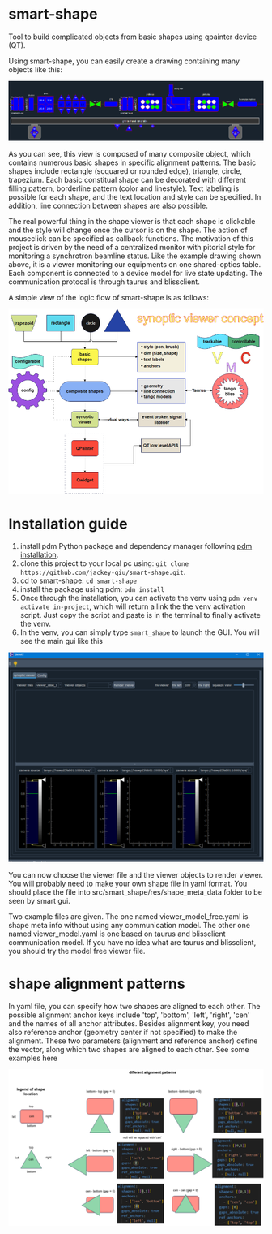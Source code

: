 # smart-shape
Tool to build complicated objects from basic shapes using qpainter device (QT).

Using smart-shape, you can easily create a drawing containing many objects like this:

![example drawing!](.//assets//imgs//optics_table.png 'optics table')

As you can see, this view is composed of many composite object, which contains numerous basic shapes in specific alignment patterns. The basic shapes include rectangle (scquared or rounded edge), triangle, circle, trapezium. Each basic constitual shape can be decorated with different filling pattern, borderline pattern (color and linestyle). Text labeling is possible for each shape, and the text location and style can be specified. In addition, line connection between shapes are also possible. 

The real powerful thing in the shape viewer is that each shape is clickable and the style will change once the cursor is on the shape. The action of mouseclick can be specified as callback functions. The motivation of this project is driven by the need of a centralized monitor with pitorial style for monitoring a synchrotron beamline status. Like the example drawing shown above, it is a viewer monitoring our equipments on one shared-optics table. Each component is connected to a device model for live state updating. The communication protocal is through taurus and blissclient. 

A simple view of the logic flow of smart-shape is as follows:

![logic flow chart!](.//assets//imgs//logic_flow.png 'logic flowchart')

# Installation guide
1. install pdm Python package and dependency manager following [pdm installation](https://pdm-project.org/en/latest/#installation).
2. clone this project to your local pc using: `git clone https://github.com/jackey-qiu/smart-shape.git`.
3. cd to smart-shape: `cd smart-shape`
4. install the package using pdm: `pdm install`
5. Once through the installation, you can activate the venv using `pdm venv activate in-project`, which will return a link the the venv activation script. Just copy the script and paste is in the terminal to finally activate the venv.
6. In the venv, you can simply type `smart_shape` to launch the GUI. You will see the main gui like this

![smart-shape maingui!](.//assets//imgs//main_gui.png 'optics table')

You can now choose the viewer file and the viewer objects to render viewer. You will probably need to make your own shape file in yaml format.  You should place the file into src/smart_shape/res/shape_meta_data folder to be seen by smart gui.

Two example files are given. The one named viewer_model_free.yaml is shape meta info without using any communication model. The other one named viewer_model.yaml is one based on taurus and blissclient communication model. If you have no idea what are taurus and blissclient, you should try the model free viewer file. 

# shape alignment patterns
In yaml file, you can specify how two shapes are aligned to each other. The possible alignment anchor keys include 'top', 'bottom', 'left', 'right', 'cen' and the names of all anchor attributes. Besides alignment key, you need also reference anchor (geometry center if not specified) to make the alignment. These two parameters (alignment and reference anchor) define the vector, along which two shapes are aligned to each other. 
See some examples here

![alignment pattern!](.//assets//imgs//shape_alignments.png 'alignment patterns')
